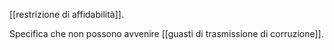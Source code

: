 [[restrizione di affidabilità]].

Specifica che non possono avvenire [[guasti di trasmissione di corruzione]].
